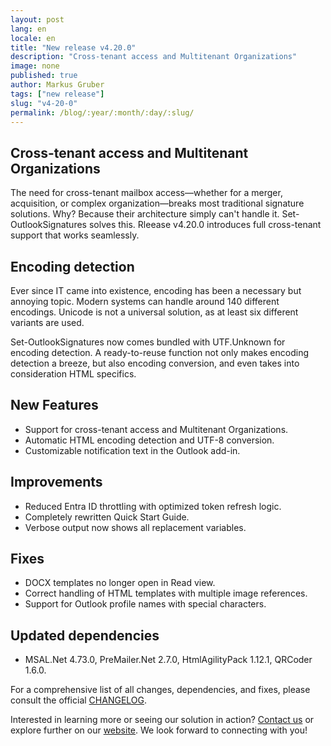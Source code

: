 ```yaml
---
layout: post
lang: en
locale: en
title: "New release v4.20.0"
description: "Cross-tenant access and Multitenant Organizations"
image: none
published: true
author: Markus Gruber
tags: ["new release"]
slug: "v4-20-0"
permalink: /blog/:year/:month/:day/:slug/
---
```

## Cross-tenant access and Multitenant Organizations
The need for cross-tenant mailbox access—whether for a merger, acquisition, or complex organization—breaks most traditional signature solutions. Why? Because their architecture simply can't handle it. Set-OutlookSignatures solves this. Rleease v4.20.0 introduces full cross-tenant support that works seamlessly.

## Encoding detection
Ever since IT came into existence, encoding has been a necessary but annoying topic. Modern systems can handle around 140 different encodings. Unicode is not a universal solution, as at least six different variants are used.

Set-OutlookSignatures now comes bundled with UTF.Unknown for encoding detection. A ready-to-reuse function not only makes encoding detection a breeze, but also encoding conversion, and even takes into consideration HTML specifics.

## New Features
- Support for cross-tenant access and Multitenant Organizations.
- Automatic HTML encoding detection and UTF-8 conversion.
- Customizable notification text in the Outlook add-in.

## Improvements
- Reduced Entra ID throttling with optimized token refresh logic.
- Completely rewritten Quick Start Guide.
- Verbose output now shows all replacement variables.

## Fixes
- DOCX templates no longer open in Read view.
- Correct handling of HTML templates with multiple image references.
- Support for Outlook profile names with special characters.

## Updated dependencies
- MSAL.Net 4.73.0, PreMailer.Net 2.7.0, HtmlAgilityPack 1.12.1, QRCoder 1.6.0.

For a comprehensive list of all changes, dependencies, and fixes, please consult the official [CHANGELOG](https://github.com/Set-OutlookSignatures/Set-OutlookSignatures/blob/main/docs/CHANGELOG.md).

Interested in learning more or seeing our solution in action? [Contact us](/contact) or explore further on our [website](/). We look forward to connecting with you!